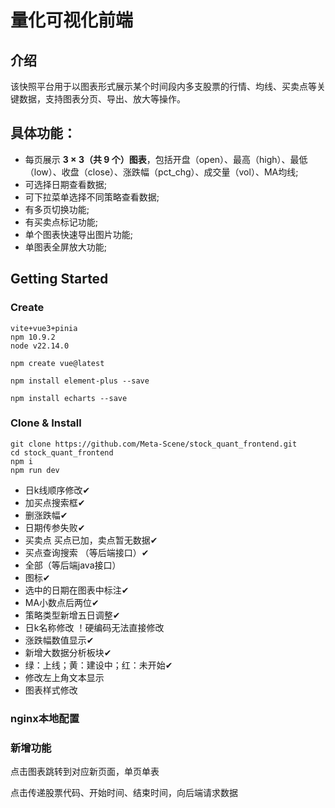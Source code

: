 # 量化可视化前端

## 介绍

该快照平台用于以图表形式展示某个时间段内多支股票的行情、均线、买卖点等关键数据，支持图表分页、导出、放大等操作。

## 具体功能：

- 每页展示 **3 × 3（共 9 个）图表**，包括开盘（open）、最高（high）、最低（low）、收盘（close）、涨跌幅（pct_chg）、成交量（vol）、MA均线;
- 可选择日期查看数据;
- 可下拉菜单选择不同策略查看数据;
- 有多页切换功能;
- 有买卖点标记功能;
- 单个图表快速导出图片功能;
- 单图表全屏放大功能;

## Getting Started

### Create

```
vite+vue3+pinia
npm 10.9.2
node v22.14.0
```

```
npm create vue@latest

npm install element-plus --save

npm install echarts --save
```

### Clone & Install

```
git clone https://github.com/Meta-Scene/stock_quant_frontend.git
cd stock_quant_frontend
npm i
npm run dev
```

- 日k线顺序修改✔
- 加买点搜索框✔
- 删涨跌幅✔
- 日期传参失败✔
- 买卖点 买点已加，卖点暂无数据✔
- 买点查询搜索 （等后端接口）✔
- 全部（等后端java接口）
- 图标✔
- 选中的日期在图表中标注✔
- MA小数点后两位✔
- 策略类型新增五日调整✔
- 日k名称修改 ！硬编码无法直接修改
- 涨跌幅数值显示✔
- 新增大数据分析板块✔
- 绿：上线；黄：建设中；红：未开始✔
- 修改左上角文本显示
- 图表样式修改

### nginx本地配置

### 新增功能

点击图表跳转到对应新页面，单页单表

点击传递股票代码、开始时间、结束时间，向后端请求数据
